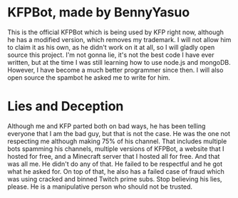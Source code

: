 # KFPBot, made by BennyYasuo

This is the official KFPBot which is being used by KFP right now, although he has a modified version, which removes my trademark.
I will not allow him to claim it as his own, as he didn't work on it at all, so I will gladly open source this project. I'm not gonna lie, it's not the best code I have ever written, but at the time I was still learning how to use node.js and mongoDB. However, I have become a much better programmer since then. I will also open source the spambot he asked me to write for him. 

# Lies and Deception

Although me and KFP parted both on bad ways, he has been telling everyone that I am the bad guy, but that is not the case. He was the
one not respecting me although making 75% of his channel. That includes multiple bots spamming his channels, multiple versions of KFPBot,
a website that I hosted for free, and a Minecraft server that I hosted all for free. And that was all me. He didn't do any of that.
He failed to be respectful and he got what he asked for. On top of that, he also has a failed case of fraud which was using cracked and binned Twitch prime subs. Stop believing his lies, please. He is a manipulative person who should not be trusted.

